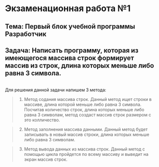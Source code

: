 # Экзаменационная работа №1
## **Тема**: Первый блок учебной программы Разработчик

## **Задача**: Написать программу, которая из имеющегося массива строк формирует массив из строк, длина которых меньше либо равна 3 символа. 

\
Для решения данной задачи напишем 3 метода:

>1. Метод содания массива строк. 
Данный метод ищет строки в массиве, длина которой меньше либо равна 3 символа. Посчитав количество строк, длина которых меньше либо равна 3 символам, метод создаст массив строк размером с это колличество.

>2. Метод заполнения массива данными. 
Данный метод будет записывать в новый массив строки, длина которых меньше либо равна 3 символам.

>3. Метод вывода данных из массива строк. 
Данный метод с помощью цикла пройдется по всему массиву и выведит на экран массив строк.














